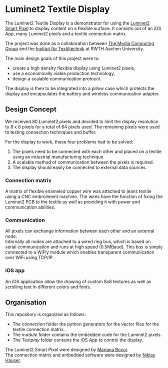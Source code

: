 Luminet2 Textile Display
========================

The Luminet2 Textile Display is a demonstrator for using the 
[Luminet2 Smart Pixel][luminet2] to display content on a flexible surface.
It consists out of an iOS App, many Luminet2 pixels and a textile connection matrix.

The project was done as a collaboration between [The Media Computing Group][i10] and
the [Institut für Textiltechnik][ITA] at RWTH Aachen University.

The main design goals of this project were to:

-	create a high density flexible display using Luminet2 pixels,
-	use a economically viable production technology,
-	design a scalable communication protocol.

The display is then to be integrated into a pillow case which protects the
display and encapsulates the battery and wireless communication adapter.


Design Concept
--------------

We received 80 Luminet2 pixels and decided to limit the display resolution to
8 x 8 pixels for a total of 64 pixels used.
The remaining pixels were used to testing connection techniques and buffer.

For the display to work, these four problems had to be solved:

1.	The pixels need to be connected with each other and placed on a textile
	using an industrial manufacturing technique
3.	A scalable method of communication between the pixels is required.
4.	The display should easily be connected to external data sources.


### Connection matrix

A matrix of flexible enameled copper wire was attached to jeans textile using
a CNC embroilment machine.
The wires have the function of fixing the Luminet2 PCB to the textile as
well as providing it with power and communication abilities.


### Communication

All pixels can exchange information between each other and an external node.  
Internally all nodes are attached to a wired ring bus, which is based on serial
communication and runs at high speed (0.5MBaud).
This bus is simply connected to a WiFly module which enables transparent
communication over WiFi using TCP/IP.


### iOS app

An iOS application allow the drawing of custom 8x8 textures as well as
scrolling text in different colors and fonts.


Organisation
------------

This repository is organized as follows:

-	The *connection* folder the python generators for the vector files for the 
	textile connection matrix.
- 	The *module* folder contains the embedded code for the Luminet2 pixels.
-	The *Textplay* folder contains the iOS App to control the display.

The Luminet2 Smart Pixel were designed by [Mariana Bocoi][bocoi].  
The connection matrix and embedded software were designed by [Niklas Hauser][hauser].


[luminet2]: http://hci.rwth-aachen.de/luminet2
[i10]: http://hci.rwth-aachen.de
[ita]: http://www.ita.rwth-aachen.de
[bocoi]: http://hci.rwth-aachen.de/bocoi
[hauser]: http://hci.rwth-aachen.de/hauser